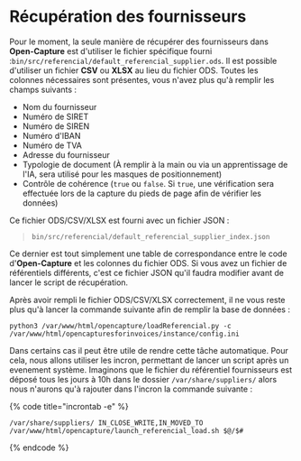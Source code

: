 # Récupération des fournisseurs

Pour le moment, la seule manière de récupérer des fournisseurs dans **Open-Capture** est d'utiliser le fichier spécifique fourni :`bin/src/referencial/default_referencial_supplier.ods`. Il est possible d'utiliser un fichier **CSV** ou **XLSX** au lieu du fichier ODS. Toutes les colonnes nécessaires sont présentes, vous n'avez plus qu'à remplir les champs suivants :&#x20;

* Nom du fournisseur
* Numéro de SIRET
* Numéro de SIREN
* Numéro d'IBAN
* Numéro de TVA
* Adresse du fournisseur
* Typologie de document (À remplir à la main ou via un apprentissage de l'IA, sera utilisé pour les masques de positionnement)
* Contrôle de cohérence (`true` ou `false`. Si `true`, une vérification sera effectuée lors de la capture du pieds de page afin de vérifier les données)

Ce fichier ODS/CSV/XLSX est fourni avec un fichier JSON :

> `bin/src/referencial/default_referencial_supplier_index.json`

Ce dernier est tout simplement une table de correspondance entre le code d'**Open-Capture** et les colonnes du fichier ODS. Si vous avez un fichier de référentiels différents, c'est ce fichier JSON qu'il faudra modifier avant de lancer le script de récupération.&#x20;

Après avoir rempli le fichier ODS/CSV/XLSX correctement, il ne vous reste plus qu'à lancer la commande suivante afin de remplir la base de données :

```
python3 /var/www/html/opencapture/loadReferencial.py -c /var/www/html/opencapturesforinvoices/instance/config.ini
```

Dans certains cas il peut être utile de rendre cette tâche automatique. Pour cela, nous allons utiliser les incron, permettant de lancer un script après un evenement système. Imaginons que le fichier du référentiel fournisseurs est déposé tous les jours à 10h dans le dossier `/var/share/suppliers/` alors nous n'aurons qu'à rajouter dans l'incron la commande suivante :&#x20;

{% code title="incrontab -e" %}
```
/var/share/suppliers/ IN_CLOSE_WRITE,IN_MOVED_TO /var/www/html/opencapture/launch_referencial_load.sh $@/$#
```
{% endcode %}
